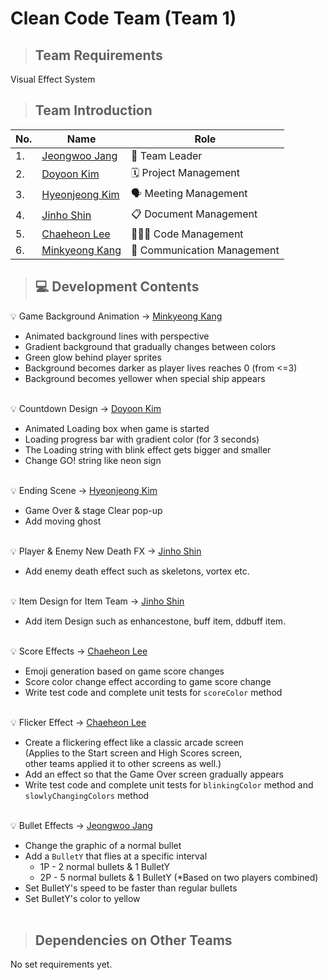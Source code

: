 # Clean Code Team (Team 1)

> ## Team Requirements
Visual Effect System

> ## Team Introduction
|No.| Name     | Role |
|---------|-------------------------|-----------|
|1. |[Jeongwoo Jang](https://github.com/jeongwoo903/jang_jeongwoo)|👑 Team Leader|
|2. |[Doyoon Kim](https://github.com/doyoon323/doyoon323.git)|🗓️ Project Management| 
|3. |[Hyeonjeong Kim](https://github.com/258xsw/258xsw)|🗣️ Meeting Management|
|4. |[Jinho Shin](https://github.com/NiceGuy1313/shinjinho)|📋 Document Management|
|5. |[Chaeheon Lee](https://github.com/highlees/highlees)|🧑🏻‍💻 Code Management|
|6. |[Minkyeong Kang](https://github.com/alicek0/alicek0)|💬 Communication Management|

> ## 💻 Development Contents

💡 Game Background Animation -> [Minkyeong Kang](https://github.com/alicek0/alicek0)
- Animated background lines with perspective
- Gradient background that gradually changes between colors
- Green glow behind player sprites
- Background becomes darker as player lives reaches 0 (from <=3)
- Background becomes yellower when special ship appears <br></br>

💡 Countdown Design -> [Doyoon Kim](https://github.com/doyoon323/doyoon323.git) 
 - Animated Loading box when game is started
 - Loading progress bar with gradient color (for 3 seconds)
 - The Loading string with blink effect gets bigger and smaller 
 - Change GO! string like neon sign <br><br>
 

💡 Ending Scene -> [Hyeonjeong Kim](https://github.com/258xsw/258xsw)
- Game Over & stage Clear pop-up
- Add moving ghost <br><br>

💡 Player & Enemy New Death FX -> [Jinho Shin](https://github.com/NiceGuy1313/shinjinho)
- Add enemy death effect such as skeletons, vortex etc. <br><br>

💡 Item Design for Item Team -> [Jinho Shin](https://github.com/NiceGuy1313/shinjinho)
- Add item Design such as enhancestone, buff item, ddbuff item. <br><br>

💡 Score Effects -> [Chaeheon Lee](https://github.com/highlees/highlees)
- Emoji generation based on game score changes
- Score color change effect according to game score change
- Write test code and complete unit tests for ```scoreColor``` method<br><br>

💡 Flicker Effect -> [Chaeheon Lee](https://github.com/highlees/highlees)
- Create a flickering effect like a classic arcade screen<br>
(Applies to the Start screen and High Scores screen,<br>
other teams applied it to other screens as well.)
- Add an effect so that the Game Over screen gradually appears
- Write test code and complete unit tests for ```blinkingColor``` method and ```slowlyChangingColors``` method<br><br>

💡 Bullet Effects -> [Jeongwoo Jang](https://github.com/jeongwoo903/jang_jeongwoo)
- Change the graphic of a normal bullet
- Add a ```BulletY``` that flies at a specific interval
    - 1P - 2 normal bullets & 1 BulletY
    - 2P - 5 normal bullets & 1 BulletY (*Based on two players combined)
- Set BulletY's speed to be faster than regular bullets
- Set BulletY's color to yellow <br><br>

> ## Dependencies on Other Teams
No set requirements yet.<br></br>
